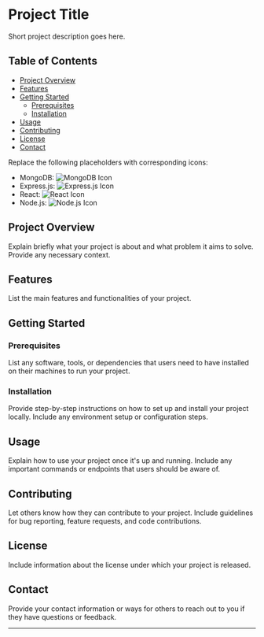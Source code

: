 # Project Title

Short project description goes here.

## Table of Contents

- [Project Overview](#project-overview)
- [Features](#features)
- [Getting Started](#getting-started)
  - [Prerequisites](#prerequisites)
  - [Installation](#installation)
- [Usage](#usage)
- [Contributing](#contributing)
- [License](#license)
- [Contact](#contact)

Replace the following placeholders with corresponding icons:

- MongoDB: ![MongoDB Icon](link_to_mongodb_icon)
- Express.js: ![Express.js Icon](link_to_expressjs_icon)
- React: ![React Icon](link_to_react_icon)
- Node.js: ![Node.js Icon](link_to_nodejs_icon)

## Project Overview

Explain briefly what your project is about and what problem it aims to solve. Provide any necessary context.

## Features

List the main features and functionalities of your project.

## Getting Started

### Prerequisites

List any software, tools, or dependencies that users need to have installed on their machines to run your project.

### Installation

Provide step-by-step instructions on how to set up and install your project locally. Include any environment setup or configuration steps.

## Usage

Explain how to use your project once it's up and running. Include any important commands or endpoints that users should be aware of.

## Contributing

Let others know how they can contribute to your project. Include guidelines for bug reporting, feature requests, and code contributions.

## License

Include information about the license under which your project is released.

## Contact

Provide your contact information or ways for others to reach out to you if they have questions or feedback.

---
